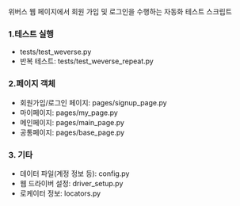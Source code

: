 위버스 웹 페이지에서 회원 가입 및 로그인을 수행하는 자동화 테스트 스크립트 

### 1.테스트 실행 
- tests/test_weverse.py
- 반복 테스트: tests/test_weverse_repeat.py

### 2.페이지 객체 
- 회원가입/로그인 페이지: pages/signup_page.py
- 마이페이지: pages/my_page.py
- 메인페이지: pages/main_page.py
- 공통페이지: pages/base_page.py

### 3. 기타
- 데이터 파일(계정 정보 등): config.py
- 웹 드라이버 설정: driver_setup.py
- 로케이터 정보: locators.py
